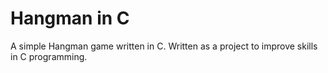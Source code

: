 # Hangman in C

A simple Hangman game written in C. Written as a project to
improve skills in C programming.
